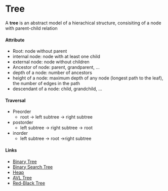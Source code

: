 # Tree

A **tree** is an abstract model of a hierachical structure, consisiting of a node with parent-child relation

#### Attribute

* Root: node without parent
* internal node: node with at least one child
* external node: node without children
* Ancestor of node: parent, grandparent, ...
* depth of a node: number of ancestors
* height of a node: maximum depth of any node (longest path to the leaf), the number of edges in the path
* descendant of a node: child, grandchild, ...

#### Traversal

* Preorder
  * root -> left subtree -> right subtree
* postorder
  * left subtree -> right subtree -> root
* inorder
  * left subtree -> root ->right subtree

#### Links

* [Binary Tree](Bianry-Tree.md)
* [Binary Search Tree](Binary-Search-Tree.md)
* [Heap](Heap.md)
* [AVL Tree](AVL-Tree.md)
* [Red-Black Tree](Red-Black-Tree.md)
